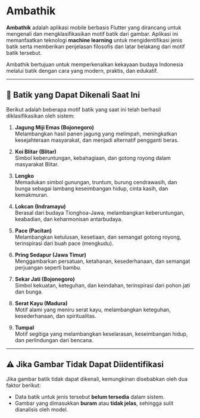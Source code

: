 # Ambathik

**Ambathik** adalah aplikasi mobile berbasis Flutter yang dirancang untuk mengenali dan mengklasifikasikan motif batik dari gambar. Aplikasi ini memanfaatkan teknologi **machine learning** untuk mengidentifikasi jenis batik serta memberikan penjelasan filosofis dan latar belakang dari motif batik tersebut.

Ambathik bertujuan untuk memperkenalkan kekayaan budaya Indonesia melalui batik dengan cara yang modern, praktis, dan edukatif.

---

## 🎨 Batik yang Dapat Dikenali Saat Ini

Berikut adalah beberapa motif batik yang saat ini telah berhasil diklasifikasikan oleh sistem:

1. **Jagung Miji Emas (Bojonegoro)**  
   Melambangkan hasil panen jagung yang melimpah, meningkatkan kesejahteraan masyarakat, dan menjadi alternatif pengganti beras.

2. **Koi Blitar (Blitar)**  
   Simbol keberuntungan, kebahagiaan, dan gotong royong dalam masyarakat Blitar.

3. **Lengko**  
   Memadukan simbol gunungan, truntum, burung cendrawasih, dan bunga sebagai lambang keseimbangan hidup, cinta kasih, dan kemakmuran.

4. **Lokcan (Indramayu)**  
   Berasal dari budaya Tionghoa-Jawa, melambangkan keberuntungan, keabadian, dan keharmonisan antarbudaya.

5. **Pace (Pacitan)**  
   Melambangkan ketulusan, kesetiaan, dan semangat gotong royong, terinspirasi dari buah pace (mengkudu).

6. **Pring Sedapur (Jawa Timur)**  
   Menggambarkan persatuan, ketahanan, kesederhanaan, dan semangat perjuangan seperti bambu.

7. **Sekar Jati (Bojonegoro)**  
   Simbol kekuatan, keteguhan, dan keindahan, terinspirasi dari pohon jati dan bunga.

8. **Serat Kayu (Madura)**  
   Motif alami yang meniru serat kayu, melambangkan keteguhan, kesederhanaan, dan spiritualitas.

9. **Tumpal**  
   Motif segitiga yang melambangkan keselarasan, keseimbangan hidup, dan perlindungan dari bencana.

---

## ⚠️ Jika Gambar Tidak Dapat Diidentifikasi

Jika gambar batik tidak dapat dikenali, kemungkinan disebabkan oleh dua faktor berikut:

- Data batik untuk jenis tersebut **belum tersedia** dalam sistem.
- Gambar yang dimasukkan **buram** atau **tidak jelas**, sehingga sulit dianalisis oleh model.





